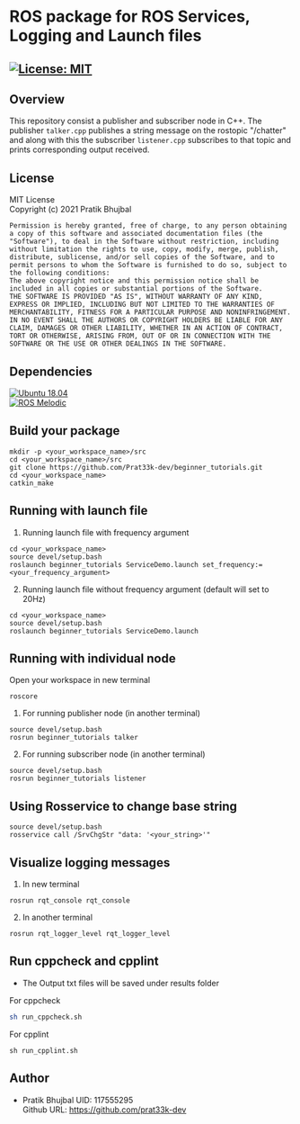 # ROS package for ROS Services, Logging and Launch files
[![License: MIT](https://img.shields.io/badge/License-MIT-blue.svg)](https://opensource.org/licenses/MIT)
-----------------------
## Overview
This repository consist a publisher and subscriber node in C++. The publisher `talker.cpp` publishes a string message on the rostopic "/chatter" and along with this the subscriber `listener.cpp` subscribes to that topic and prints corresponding output received.

## License
MIT License  
Copyright (c) 2021 Pratik Bhujbal
```
Permission is hereby granted, free of charge, to any person obtaining a copy of this software and associated documentation files (the "Software"), to deal in the Software without restriction, including without limitation the rights to use, copy, modify, merge, publish, distribute, sublicense, and/or sell copies of the Software, and to permit persons to whom the Software is furnished to do so, subject to the following conditions:
The above copyright notice and this permission notice shall be included in all copies or substantial portions of the Software.
THE SOFTWARE IS PROVIDED "AS IS", WITHOUT WARRANTY OF ANY KIND, EXPRESS OR IMPLIED, INCLUDING BUT NOT LIMITED TO THE WARRANTIES OF MERCHANTABILITY, FITNESS FOR A PARTICULAR PURPOSE AND NONINFRINGEMENT. IN NO EVENT SHALL THE AUTHORS OR COPYRIGHT HOLDERS BE LIABLE FOR ANY CLAIM, DAMAGES OR OTHER LIABILITY, WHETHER IN AN ACTION OF CONTRACT, TORT OR OTHERWISE, ARISING FROM, OUT OF OR IN CONNECTION WITH THE SOFTWARE OR THE USE OR OTHER DEALINGS IN THE SOFTWARE.
```
## Dependencies

[![Ubuntu 18.04](https://img.shields.io/badge/Ubuntu18.04-Clickhere-brightgreen.svg?style=flat)](https://releases.ubuntu.com/18.04/)  
[![ROS Melodic](https://img.shields.io/badge/ROSMelodic-Clickhere-brightgreen.svg?style=flat)](http://wiki.ros.org/melodic/Installation/Ubuntu)

## Build your package
```
mkdir -p <your_workspace_name>/src
cd <your_workspace_name>/src
git clone https://github.com/Prat33k-dev/beginner_tutorials.git
cd <your_workspace_name>
catkin_make
```
## Running with launch file
1. Running launch file with frequency argument
```
cd <your_workspace_name>
source devel/setup.bash
roslaunch beginner_tutorials ServiceDemo.launch set_frequency:=<your_frequency_argument>
```
2. Running launch file without frequency argument (default will set to 20Hz)
```
cd <your_workspace_name>
source devel/setup.bash
roslaunch beginner_tutorials ServiceDemo.launch
```
## Running with individual node
Open your workspace in new terminal
```
roscore
```
1. For running publisher node (in another terminal)
```
source devel/setup.bash
rosrun beginner_tutorials talker
```
2. For running subscriber node (in another terminal)
```
source devel/setup.bash
rosrun beginner_tutorials listener
```
## Using Rosservice to change base string
```
source devel/setup.bash
rosservice call /SrvChgStr "data: '<your_string>'"
```
## Visualize logging messages
1. In new terminal 
```
rosrun rqt_console rqt_console
```
2. In another terminal
```
rosrun rqt_logger_level rqt_logger_level
```
## Run cppcheck and cpplint
* The Output txt files will be saved under results folder  

For cppcheck
```bash
sh run_cppcheck.sh
```
For cpplint
```
sh run_cpplint.sh 
`````

## Author
- Pratik Bhujbal  UID: 117555295   
  Github URL: https://github.com/prat33k-dev
